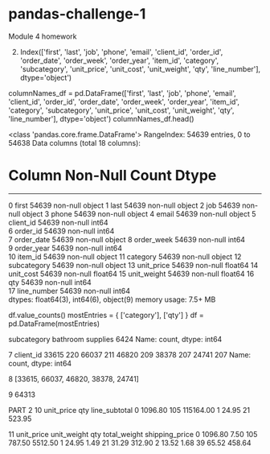 # pandas-challenge-1
Module 4 homework



2. Index(['first', 'last', 'job', 'phone', 'email', 'client_id', 'order_id',
       'order_date', 'order_week', 'order_year', 'item_id', 'category',
       'subcategory', 'unit_price', 'unit_cost', 'unit_weight', 'qty',
       'line_number'],
      dtype='object')


columnNames_df = pd.DataFrame(['first', 'last', 'job', 'phone', 'email', 'client_id', 'order_id',
       'order_date', 'order_week', 'order_year', 'item_id', 'category',
       'subcategory', 'unit_price', 'unit_cost', 'unit_weight', 'qty',
       'line_number'], dtype='object')
columnNames_df.head()


<class 'pandas.core.frame.DataFrame'>
RangeIndex: 54639 entries, 0 to 54638
Data columns (total 18 columns):
 #   Column       Non-Null Count  Dtype  
---  ------       --------------  -----  
 0   first        54639 non-null  object 
 1   last         54639 non-null  object 
 2   job          54639 non-null  object 
 3   phone        54639 non-null  object 
 4   email        54639 non-null  object 
 5   client_id    54639 non-null  int64  
 6   order_id     54639 non-null  int64  
 7   order_date   54639 non-null  object 
 8   order_week   54639 non-null  int64  
 9   order_year   54639 non-null  int64  
 10  item_id      54639 non-null  object 
 11  category     54639 non-null  object 
 12  subcategory  54639 non-null  object 
 13  unit_price   54639 non-null  float64
 14  unit_cost    54639 non-null  float64
 15  unit_weight  54639 non-null  float64
 16  qty          54639 non-null  int64  
 17  line_number  54639 non-null  int64  
dtypes: float64(3), int64(6), object(9)
memory usage: 7.5+ MB

df.value_counts()
mostEntries = {
    ['category'], ['qty']
}
df = pd.DataFrame(mostEntries)


subcategory
bathroom supplies    6424
Name: count, dtype: int64

7
client_id
33615    220
66037    211
46820    209
38378    207
24741    207
Name: count, dtype: int64

8
[33615, 66037, 46820, 38378, 24741]

9
64313


PART 2
10
unit_price	qty	line_subtotal
0	1096.80	105	115164.00
1	24.95	21	523.95

11
unit_price	unit_weight	qty	total_weight	shipping_price
0	1096.80	7.50	105	787.50	5512.50
1	24.95	1.49	21	31.29	312.90
2	13.52	1.68	39	65.52	458.64